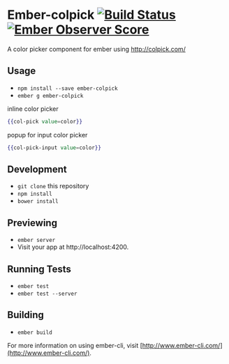 # Ember-colpick [![Build Status](https://travis-ci.org/yapplabs/ember-colpick.svg)](https://travis-ci.org/yapplabs/ember-colpick) [![Ember Observer Score](http://emberobserver.com/badges/ember-colpick.svg)](http://emberobserver.com/addons/ember-colpick)

A color picker component for ember using http://colpick.com/

## Usage

* `npm install --save ember-colpick`
* `ember g ember-colpick`

inline color picker
```hbs
{{col-pick value=color}}
```

popup for input color picker
```hbs
{{col-pick-input value=color}}
```

## Development

* `git clone` this repository
* `npm install`
* `bower install`

## Previewing

* `ember server`
* Visit your app at http://localhost:4200.

## Running Tests

* `ember test`
* `ember test --server`

## Building

* `ember build`

For more information on using ember-cli, visit [http://www.ember-cli.com/](http://www.ember-cli.com/).
